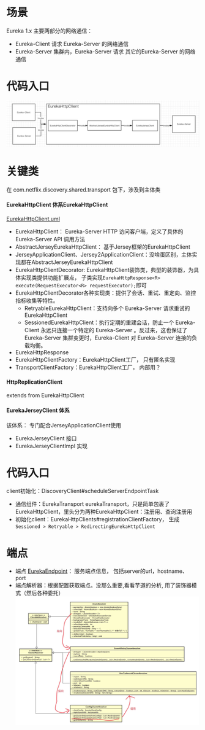 # 场景
Eureka 1.x 主要两部分的网络通信：
- Eureka-Client 请求 Eureka-Server 的网络通信
- Eureka-Server 集群内，Eureka-Server 请求 其它的Eureka-Server 的网络通信
# 代码入口
![](pic/通信层调用流程.png)

# 关键类
在 com.netflix.discovery.shared.transport 包下，涉及到主体类
#### EurekaHttpClient 体系EurekaHttpClient
[EurekaHttpClient.uml](pic/EurekaHttpClient.uml)
- EurekaHttpClient： Eureka-Server HTTP 访问客户端，定义了具体的 Eureka-Server API 调用方法
- AbstractJerseyEurekaHttpClient： 基于Jersey框架的EurekaHttpClient
- JerseyApplicationClient、Jersey2ApplicationClient：没啥蛋区别，主体实现都在AbstractJerseyEurekaHttpClient
- EurekaHttpClientDecorator: EurekaHttpClient装饰类，典型的装饰器，为具体实现类提供功能扩展点， 子类实现`EurekaHttpResponse<R> execute(RequestExecutor<R> requestExecutor);`即可
- EurekaHttpClientDecorator各种实现类：提供了会话、重试、重定向、监控指标收集等特性。
    - RetryableEurekaHttpClient：支持向多个 Eureka-Server 请求重试的 EurekaHttpClient 
    - SessionedEurekaHttpClient：执行定期的重建会话，防止一个 Eureka-Client 永远只连接一个特定的 Eureka-Server 。反过来，这也保证了 Eureka-Server 集群变更时，Eureka-Client 对 Eureka-Server 连接的负载均衡。
- EurekaHttpResponse
- EurekaHttpClientFactory：EurekaHttpClient工厂， 只有匿名实现
- TransportClientFactory：EurekaHttpClient工厂， 内部用？
#### HttpReplicationClient
extends from EurekaHttpClient

#### EurekaJerseyClient 体系
该体系： 专门配合JerseyApplicationClient使用
- EurekaJerseyClient 接口
- EurekaJerseyClientImpl 实现

# 代码入口
client初始化：DiscoveryClient#scheduleServerEndpointTask 
- 通信组件：EurekaTransport eurekaTransport，只是简单包裹了EurekaHttpClient，里头分为两种EurekaHttpClient：注册用、查询注册用
- 初始化client：EurekaHttpClients#registrationClientFactory， 生成`Sessioned > Retryable > RedirectingEurekaHttpClient`


# 端点
- 端点 [EurekaEndpoint](pic/EurekaEndpoint.uml)： 服务端点信息， 包括server的url，hostname、 port
- 端点解析器：根据配置获取端点。没那么重要,看看芋道的分析, 用了装饰器模式（然后各种委托）
![](pic/EndPoint%20解析器.png)


